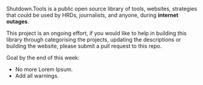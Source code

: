 Shutdown.Tools is a public open source library of tools, websites, strategies that could be used by HRDs, journalists, and anyone, during **internet outages**. 

This project is an ongoing effort, if you would like to help in building this library through categorising the projects, updating the descriptions or building the website, please submit a pull request to this repo.

Goal by the end of this week: 
- No more Lorem Ipsum.
- Add all warnings. 
